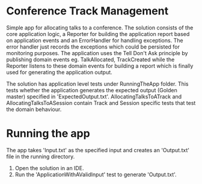 Conference Track Management
=========================

Simple app for allocating talks to a conference. The solution consists of the core application logic, 
a Reporter for building the application report based on application events and an ErrorHandler for handling exceptions. The error handler just records the exceptions which could be persisted for monitoring purposes.
The application uses the Tell Don't Ask principle by publishing domain events eg. TalkAllocated, TrackCreated while 
the Reporter listens to these domain events for building a report which is finally used for generating the application output.

The solution has application level tests under RunningTheApp folder. This tests whether the application generates the expected output 
(Golden master) specified in 'ExpectedOutput.txt'.
AllocatingTalksToATrack and AllocatingTalksToASession contain Track and Session specific tests that test the domain behaviour.   


Running the app
=========================

The app takes 'Input.txt' as the specified input and creates an 'Output.txt' file in the running directory.

1. Open the solution in an IDE.
2. Run the 'ApplicationWithAValidInput' test to generate 'Output.txt'.

